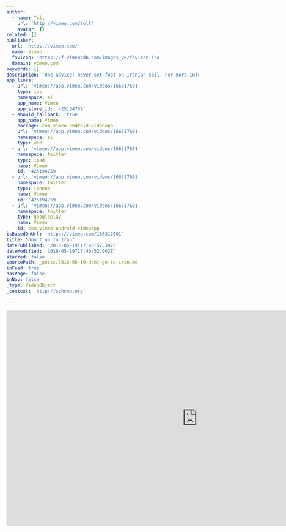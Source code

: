 ```yaml
---
author:
  - name: Tolt
    url: 'http://vimeo.com/tolt'
    avatar: {}
related: []
publisher:
  url: 'https://vimeo.com/'
  name: Vimeo
  favicon: 'https://f.vimeocdn.com/images_v6/favicon.ico'
  domain: vimeo.com
keywords: []
description: 'One advice: never set foot on Iranian soil. For more info on our trip --> https://toltips.com/ You can follow my work: - on facebook.com/GlobeTolter - on instagram.com/traveltolt - on Snapchat @traveltolt - on twitter.com/GlobeTolter Thank you very much to Erfan H.Yazdi for his help on finding Iranian sound atmospheres!'
app_links:
  - url: 'vimeo://app.vimeo.com/videos/166317601'
    type: ios
    namespace: ai
    app_name: Vimeo
    app_store_id: '425194759'
  - should_fallback: 'true'
    app_name: Vimeo
    package: com.vimeo.android.videoapp
    url: 'vimeo://app.vimeo.com/videos/166317601'
    namespace: ai
    type: web
  - url: 'vimeo://app.vimeo.com/videos/166317601'
    namespace: twitter
    type: ipad
    name: Vimeo
    id: '425194759'
  - url: 'vimeo://app.vimeo.com/videos/166317601'
    namespace: twitter
    type: iphone
    name: Vimeo
    id: '425194759'
  - url: 'vimeo://app.vimeo.com/videos/166317601'
    namespace: twitter
    type: googleplay
    name: Vimeo
    id: com.vimeo.android.videoapp
isBasedOnUrl: 'https://vimeo.com/166317601'
title: "Don't go to Iran"
datePublished: '2016-05-19T17:40:57.392Z'
dateModified: '2016-05-19T17:40:52.962Z'
starred: false
sourcePath: _posts/2016-05-19-dont-go-to-iran.md
inFeed: true
hasPage: false
inNav: false
_type: VideoObject
_context: 'http://schema.org'

---
```

<iframe src="https://cdn.embedly.com/widgets/media.html?src=https%3A%2F%2Fplayer.vimeo.com%2Fvideo%2F166317601&amp;url=https%3A%2F%2Fvimeo.com%2F166317601&amp;image=http%3A%2F%2Fi.vimeocdn.com%2Fvideo%2F570374807_1280.jpg&amp;key=b7d04c9b404c499eba89ee7072e1c4f7&amp;type=text%2Fhtml&amp;schema=vimeo" width="1000" height="563" scrolling="no" frameborder="0" allowfullscreen="" style=""></iframe>